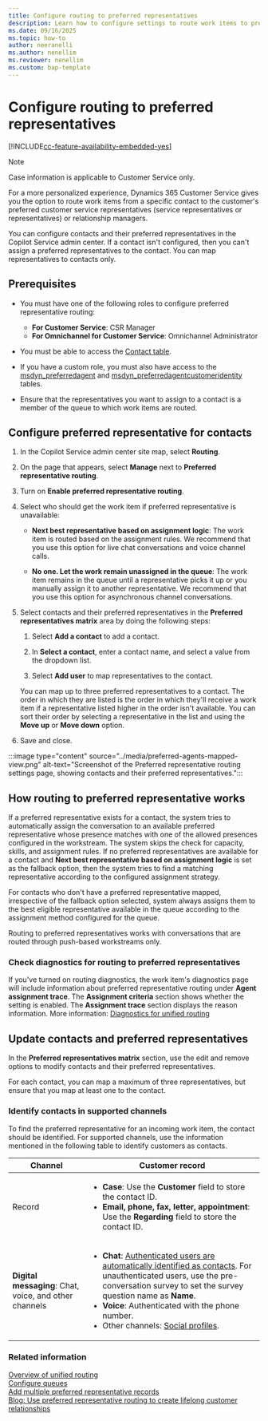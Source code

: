 ```yaml
---
title: Configure routing to preferred representatives
description: Learn how to configure settings to route work items to preferred representatives in Dynamics 365 Customer Service and Dynamics 365 Contact Center.
ms.date: 09/16/2025
ms.topic: how-to
author: neeranelli
ms.author: nenellim
ms.reviewer: nenellim
ms.custom: bap-template
---
```


# Configure routing to preferred representatives

[!INCLUDE[cc-feature-availability-embedded-yes](../../includes/cc-feature-availability-embedded-yes.md)]

> [!NOTE]
> Case information is applicable to Customer Service only.

For a more personalized experience, Dynamics 365 Customer Service gives you the option to route work items from a specific contact to the customer's preferred customer service representatives (service representatives or representatives) or relationship managers.

You can configure contacts and their preferred representatives in the Copilot Service admin center. If a contact isn't configured, then you can't assign a preferred representatives to the contact. You can map representatives to contacts only.

## Prerequisites

- You must have one of the following roles to configure preferred representative routing:
  - **For Customer Service**: CSR Manager
  - **For Omnichannel for Customer Service**: Omnichannel Administrator

- You must be able to access the [Contact table](../../developer/reference/entities/contact.md).
- If you have a custom role, you must also have access to the [msdyn_preferredagent](../../developer/reference/entities/msdyn_preferredagent.md) and [msdyn_preferredagentcustomeridentity](../../developer/reference/entities/msdyn_preferredagentcustomeridentity.md) tables.
- Ensure that the representatives you want to assign to a contact is a member of the queue to which work items are routed.

## Configure preferred representative for contacts

1. In the Copilot Service admin center site map, select **Routing**.

1. On the page that appears, select **Manage** next to **Preferred representative routing**.

1. Turn on **Enable preferred representative routing**.

1. Select who should get the work item if preferred representative is unavailable:

   - **Next best representative based on assignment logic**: The work item is routed based on the assignment rules. We recommend that you use this option for live chat conversations and voice channel calls.

   - **No one. Let the work remain unassigned in the queue**: The work item remains in the queue until a representative picks it up or you manually assign it to another representative. We recommend that you use this option for asynchronous channel conversations.

1. Select contacts and their preferred representatives in the **Preferred representatives matrix** area by doing the following steps:

      1. Select **Add a contact** to add a contact.

      1. In **Select a contact**, enter a contact name, and select a value from the dropdown list.

      1. Select **Add user** to map representatives to the contact.

   You can map up to three preferred representatives to a contact. The order in which they are listed is the order in which they'll receive a work item if a representative listed higher in the order isn't available. You can sort their order by selecting a representative in the list and using the **Move up** or **Move down** option.

1. Save and close.

  :::image type="content" source="../media/preferred-agents-mapped-view.png" alt-text="Screenshot of the Preferred representative routing settings page, showing contacts and their preferred representatives.":::

## How routing to preferred representative works

If a preferred representative exists for a contact, the system tries to automatically assign the conversation to an available preferred representative whose presence matches with one of the allowed presences configured in the workstream. The system skips the check for capacity, skills, and assignment rules. If no preferred representatives are available for a contact and **Next best representative based on assignment logic** is set as the fallback option, then the system tries to find a matching representative according to the configured assignment strategy.

For contacts who don't have a preferred representative mapped, irrespective of the fallback option selected, system always assigns them to the best eligible representative available in the queue according to the assignment method configured for the queue.

Routing to preferred representatives works with conversations that are routed through push-based workstreams only.

### Check diagnostics for routing to preferred representatives

If you've turned on routing diagnostics, the work item's diagnostics page will include information about preferred representative routing under **Agent assignment trace**. The **Assignment criteria** section shows whether the setting is enabled. The **Assignment trace** section displays the reason information. More information: [Diagnostics for unified routing](unified-routing-diagnostics.md)

## Update contacts and preferred representatives

In the **Preferred representatives matrix** section, use the edit and remove options to modify contacts and their preferred representatives.

For each contact, you can map a maximum of three representatives, but ensure that you map at least one to the contact.

### Identify contacts in supported channels

To find the preferred representative for an incoming work item, the contact should be identified. For supported channels, use the information mentioned in the following table to identify customers as contacts.

|Channel|Customer record|
|-------|---------------|
|Record |<ul><li>**Case**: Use the **Customer** field to store the contact ID.</li><li>**Email, phone, fax, letter, appointment**: Use the **Regarding** field to store the contact ID. </li></ul>|
|**Digital messaging**: Chat, voice, and other channels|<ul><li> **Chat**: [Authenticated users are automatically identified as contacts](record-identification-rule.md). For unauthenticated users, use the pre-conversation survey to set the survey question name as **Name**.</li><li>**Voice**: Authenticated with the phone number.</li><li>Other channels: [Social profiles](../use/supported-channels-social-profiles.md). </li></ul> |


### Related information

[Overview of unified routing](overview-unified-routing.md)  
[Configure queues](queues-omnichannel.md)  
[Add multiple preferred representative records](../develop/add-multiple-preferred-agent-records.md)  
[Blog: Use preferred representative routing to create lifelong customer relationships](https://cloudblogs.microsoft.com/dynamics365/it/2022/09/06/use-preferred-agent-routing-to-create-lifelong-customer-relationships/)
